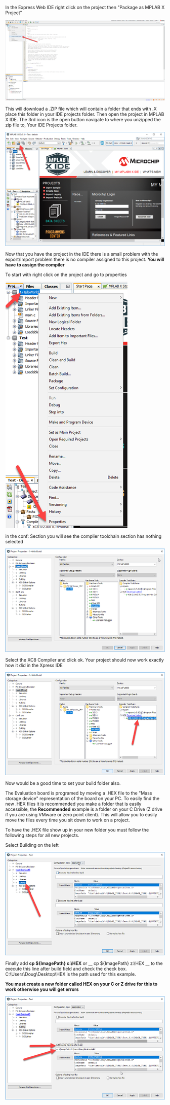 In the Express Web IDE right click on the project then "Package as MPLAB X Project"

![alt text](https://github.com/RShankar/Intro-to-Microprocessors/blob/master/MPLab%20X%20IDE/21.png "Package as MPLAB X Project")

This will download a .ZIP file which will contain a folder that ends with .X place this folder in your IDE projects folder. Then open the project in MPLAB X IDE. The 3rd icon is the open button navigate to where you unzipped the zip file to, Your IDE Projects folder.

![alt text](https://github.com/RShankar/Intro-to-Microprocessors/blob/master/MPLab%20X%20IDE/22.png "Open")

Now that you have the project in the IDE there is a small problem with the export/Import problem there is no compiler assigned to this project. __You will have to assign the compiler__ 

To start with right click on the project and go to properties 

![alt text](https://github.com/RShankar/Intro-to-Microprocessors/blob/master/MPLab%20X%20IDE/23.png "Property")

in the conf: Section you will see the complier toolchain section has nothing selected

![alt text](https://github.com/RShankar/Intro-to-Microprocessors/blob/master/MPLab%20X%20IDE/24.png "No comp")

Select the XC8 Compiler and click ok. Your project should now work exactly how it did in the Xpress IDE

![alt text](https://github.com/RShankar/Intro-to-Microprocessors/blob/master/MPLab%20X%20IDE/25.png "selected XC8")

Now would be a good time to set your build folder also.

The Evaluation board is programed by moving a .HEX file to the "Mass storage device" representation of the board on your PC. To easily find the new .HEX files it is recommended you make a folder that is easily accessible, the __Recommended__ example is a folder on your C Drive (Z drive if you are using VMware or zero point client). This will allow you to easily move the files every time you sit down to work on a project.

To have the .HEX file show up in your new folder you must follow the following steps for all new projects.

Select Building on the left

![alt text](https://github.com/RShankar/Intro-to-Microprocessors/blob/master/MPLab%20X%20IDE/18.png "Building")

Finally add __cp ${ImagePath} c:\HEX__ or __ cp ${ImagePath} z:\HEX __ to the execute this line after build field and check the check box. C:\Users\Doug\Desktop\HEX is the path used for this example.

__You must create a new folder called HEX on your C or Z drive for this to work otherwise you will get errors__

![alt text](https://github.com/RShankar/Intro-to-Microprocessors/blob/master/MPLab%20X%20IDE/19.png "Add Path")
